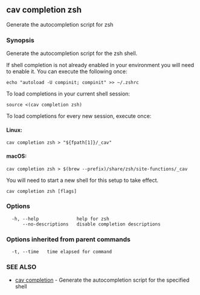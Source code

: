 ## cav completion zsh

Generate the autocompletion script for zsh

### Synopsis

Generate the autocompletion script for the zsh shell.

If shell completion is not already enabled in your environment you will need
to enable it.  You can execute the following once:

	echo "autoload -U compinit; compinit" >> ~/.zshrc

To load completions in your current shell session:

	source <(cav completion zsh)

To load completions for every new session, execute once:

#### Linux:

	cav completion zsh > "${fpath[1]}/_cav"

#### macOS:

	cav completion zsh > $(brew --prefix)/share/zsh/site-functions/_cav

You will need to start a new shell for this setup to take effect.


```
cav completion zsh [flags]
```

### Options

```
  -h, --help              help for zsh
      --no-descriptions   disable completion descriptions
```

### Options inherited from parent commands

```
  -t, --time   time elapsed for command
```

### SEE ALSO

* [cav completion](cav_completion.md)	 - Generate the autocompletion script for the specified shell


